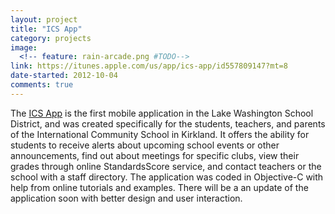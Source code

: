 ```yaml
---
layout: project
title: "ICS App" 
category: projects
image:
  <!-- feature: rain-arcade.png #TODO--> 
link: https://itunes.apple.com/us/app/ics-app/id557809147?mt=8
date-started: 2012-10-04
comments: true
---
```


The [ICS App](https://itunes.apple.com/us/app/ics-app/id557809147?mt=8 "ICS App") is the first mobile application in the Lake Washington School District, and was created specifically for the students, teachers, and parents of the International Community School in Kirkland. It offers the ability for students to receive alerts about upcoming school events or other announcements, find out about meetings for specific clubs, view their grades through online StandardsScore service, and contact teachers or the school with a staff directory. The application was coded in Objective-C with help from online tutorials and examples. There will be a an update of the application soon with better design and user interaction.
